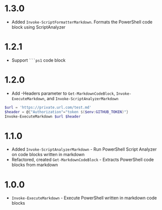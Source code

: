 # 1.3.0

- Added `Invoke-ScriptFormatterMarkdown`. Formats the PowerShell code block using ScriptAnalyzer

# 1.2.1

- Support ` ```ps1 ` code block

# 1.2.0

- Add -Headers parameter to `Get-MarkdownCodeBlock`, `Invoke-ExecuteMarkdown`, and `Invoke-ScriptAnalyzerMarkdown`

```powershell
$url = 'https://private.url.com/test.md'
$header = @{"Authorization"="token $($env:GITHUB_TOKEN)"}
Invoke-ExecuteMarkdown $url $header
```
# 1.1.0

- Added `Invoke-ScriptAnalyzerMarkdown` - Run PowerShell Script Analyzer on code blocks written in markdown
- Refactored, created `Get-MarkdownCodeBlock` - Extracts PowerShell code blocks from markdown

# 1.0.0
- `Invoke-ExecuteMarkdown` - Execute PowerShell written in markdown code blocks